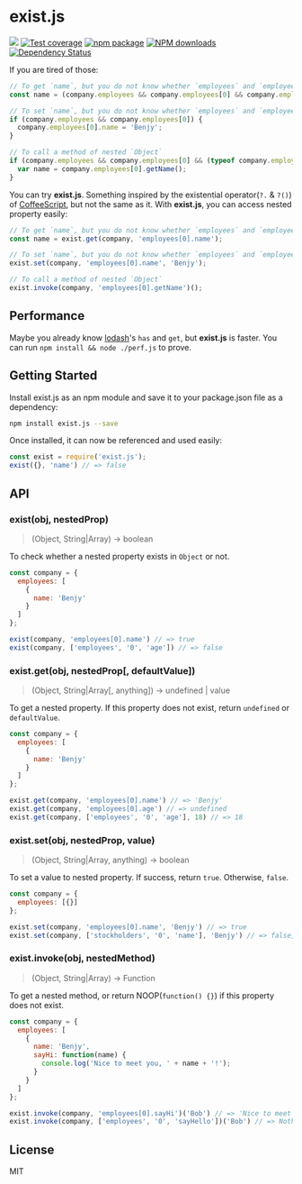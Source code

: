# exist.js

[![](https://img.shields.io/travis/benjycui/exist.js.svg?style=flat-square)](https://travis-ci.org/benjycui/exist.js)
[![Test coverage](https://img.shields.io/coveralls/benjycui/exist.js.svg?style=flat-square)](https://coveralls.io/r/benjycui/exist.js?branch=master)
[![npm package](https://img.shields.io/npm/v/exist.js.svg?style=flat-square)](https://www.npmjs.org/package/exist.js)
[![NPM downloads](http://img.shields.io/npm/dm/exist.js.svg?style=flat-square)](https://npmjs.org/package/exist.js)
[![Dependency Status](https://david-dm.org/benjycui/exist.js.svg?style=flat-square)](https://david-dm.org/benjycui/exist.js)

If you are tired of those:

```js
// To get `name`, but you do not know whether `employees` and `employees[0]` exist or not
const name = (company.employees && company.employees[0] && company.employees[0].name);

// To set `name`, but you do not know whether `employees` and `employees[0]` exist or not
if (company.employees && company.employees[0]) {
  company.employees[0].name = 'Benjy';
}

// To call a method of nested `Object`
if (company.employees && company.employees[0] && (typeof company.employees[0].getName === 'function')) {
  var name = company.employees[0].getName();
}
```

You can try **exist.js**. Something inspired by the existential operator(`?.` & `?()`) of [CoffeeScript](http://coffeescript.org/), but not the same as it. With **exist.js**, you can access nested property easily:

```js
// To get `name`, but you do not know whether `employees` and `employees[0]` exist or not
const name = exist.get(company, 'employees[0].name');

// To set `name`, but you do not know whether `employees` and `employees[0]` exist or not
exist.set(company, 'employees[0].name', 'Benjy');

// To call a method of nested `Object`
exist.invoke(company, 'employees[0].getName')();
```

## Performance

Maybe you already know [lodash](https://github.com/lodash/lodash)'s `has` and `get`, but **exist.js** is faster. You can run `npm install && node ./perf.js` to prove.

## Getting Started

Install exist.js as an npm module and save it to your package.json file as a dependency:

```bash
npm install exist.js --save
```

Once installed, it can now be referenced and used easily:

```js
const exist = require('exist.js');
exist({}, 'name') // => false
```


## API

### exist(obj, nestedProp)

> (Object, String|Array) -> boolean

To check whether a nested property exists in `Object` or not.

```js
const company = {
  employees: [
    {
      name: 'Benjy'
    }
  ]
};

exist(company, 'employees[0].name') // => true
exist(company, ['employees', '0', 'age']) // => false
```


### exist.get(obj, nestedProp[, defaultValue])

> (Object, String|Array[, anything]) -> undefined | value

To get a nested property. If this property does not exist, return `undefined` or `defaultValue`.

```js
const company = {
  employees: [
    {
      name: 'Benjy'
    }
  ]
};

exist.get(company, 'employees[0].name') // => 'Benjy'
exist.get(company, 'employees[0].age') // => undefined
exist.get(company, ['employees', '0', 'age'], 18) // => 18
```


### exist.set(obj, nestedProp, value)

> (Object, String|Array, anything) -> boolean

To set a value to nested property. If success, return `true`. Otherwise, `false`.

```js
const company = {
  employees: [{}]
};

exist.set(company, 'employees[0].name', 'Benjy') // => true
exist.set(company, ['stockholders', '0', 'name'], 'Benjy') // => false, for `stockholders` does not exist
```


### exist.invoke(obj, nestedMethod)

> (Object, String|Array) -> Function

To get a nested method, or return NOOP(`function() {}`) if this property does not exist.

```js
const company = {
  employees: [
    {
      name: 'Benjy',
      sayHi: function(name) {
        console.log('Nice to meet you, ' + name + '!');
      }
    }
  ]
};

exist.invoke(company, 'employees[0].sayHi')('Bob') // => 'Nice to meet you, Bob!'
exist.invoke(company, ['employees', '0', 'sayHello'])('Bob') // => Nothing will happen
```

## License

MIT

